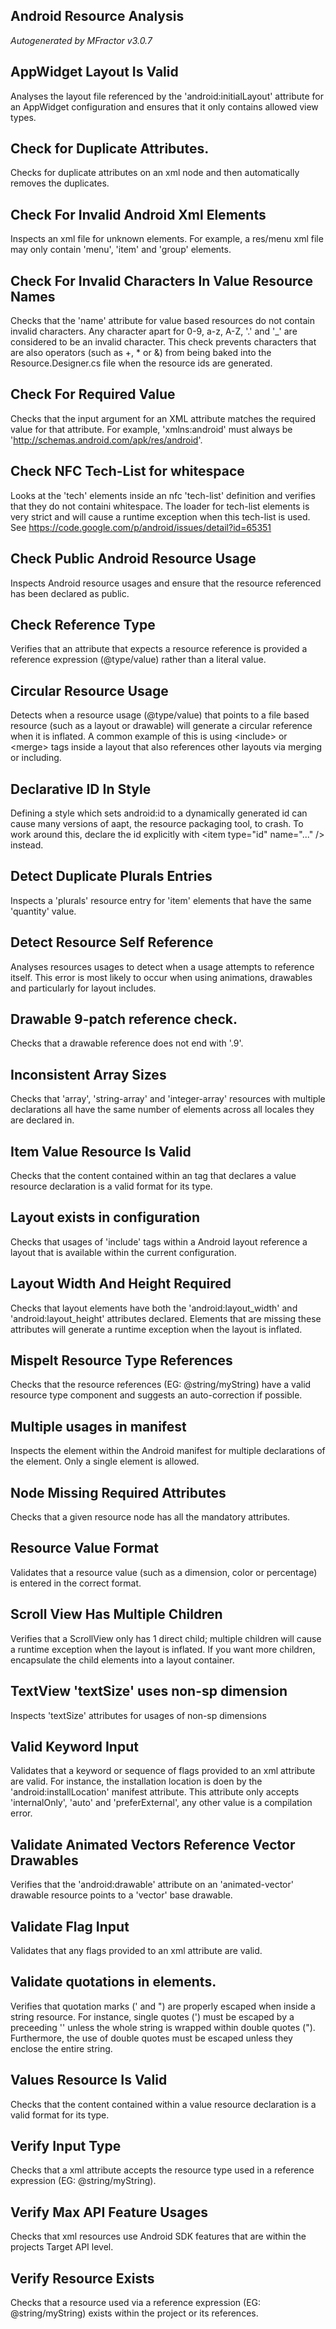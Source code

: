 ## Android Resource Analysis
*Autogenerated by MFractor v3.0.7*
## AppWidget Layout Is Valid

Analyses the layout file referenced by the 'android:initialLayout' attribute for an AppWidget configuration and ensures that it only contains allowed view types.

## Check for Duplicate Attributes.

Checks for duplicate attributes on an xml node and then automatically removes the duplicates.

## Check For Invalid Android Xml Elements

Inspects an xml file for unknown elements. For example, a res/menu xml file may only contain 'menu', 'item' and 'group' elements.

## Check For Invalid Characters In Value Resource Names

Checks that the 'name' attribute for value based resources do not contain invalid characters. Any character apart for 0-9, a-z, A-Z, '.' and '_' are considered to be an invalid character. This check prevents characters that are also operators (such as +, * or &) from being baked into the Resource.Designer.cs file when the resource ids are generated.

## Check For Required Value

Checks that the input argument for an XML attribute matches the required value for that attribute. For example, 'xmlns:android' must always be 'http://schemas.android.com/apk/res/android'.

## Check NFC Tech-List for whitespace

Looks at the 'tech' elements inside an nfc 'tech-list' definition and verifies that they do not containi whitespace. The loader for tech-list elements is very strict and will cause a runtime exception when this tech-list is used. See https://code.google.com/p/android/issues/detail?id=65351

## Check Public Android Resource Usage

Inspects Android resource usages and ensure that the resource referenced has been declared as public.

## Check Reference Type

Verifies that an attribute that expects a resource reference is provided a reference expression (@type/value) rather than a literal value.

## Circular Resource Usage

Detects when a resource usage (@type/value) that points to a file based resource (such as a layout or drawable) will generate a circular reference when it is inflated. A common example of this is using &lt;include&gt; or &lt;merge&gt; tags inside a layout that also references other layouts via merging or including.

## Declarative ID In Style

Defining a style which sets android:id to a dynamically generated id can cause many versions of aapt, the resource packaging tool, to crash. To work around this, declare the id explicitly with &lt;item type="id" name="..." /&gt; instead.

## Detect Duplicate Plurals Entries

Inspects a 'plurals' resource entry for 'item' elements that have the same 'quantity' value.

## Detect Resource Self Reference

Analyses resources usages to detect when a usage attempts to reference itself. This error is most likely to occur when using animations, drawables and particularly for layout includes.

## Drawable 9-patch reference check.

Checks that a drawable reference does not end with '.9'.

## Inconsistent Array Sizes

Checks that 'array', 'string-array' and 'integer-array' resources with multiple declarations all have the same number of elements across all locales they are declared in.

## Item Value Resource Is Valid

Checks that the content contained within an <item> tag that declares a value resource declaration is a valid format for its type.

## Layout <include> exists in configuration

Checks that usages of 'include' tags within a Android layout reference a layout that is available within the current configuration.

## Layout Width And Height Required

Checks that layout elements have both the 'android:layout_width' and 'android:layout_height' attributes declared. Elements that are missing these attributes will generate a runtime exception when the layout is inflated.

## Mispelt Resource Type References

Checks that the resource references (EG: @string/myString) have a valid resource type component and suggests an auto-correction if possible.

## Multiple <uses-sdk> usages in manifest

Inspects the <application> element within the Android manifest for multiple declarations of the <uses-sdk> element. Only a single <uses-sdk> element is allowed.

## Node Missing Required Attributes

Checks that a given resource node has all the mandatory attributes.

## Resource Value Format

Validates that a resource value (such as a dimension, color or percentage) is entered in the correct format.

## Scroll View Has Multiple Children

Verifies that a ScrollView only has 1 direct child; multiple children will cause a runtime exception when the layout is inflated. If you want more children, encapsulate the child elements into a layout container.

## TextView 'textSize' uses non-sp dimension

Inspects 'textSize' attributes for usages of non-sp dimensions

## Valid Keyword Input

Validates that a keyword or sequence of flags provided to an xml attribute are valid. For instance, the installation location is doen by the 'android:installLocation' manifest attribute. This attribute only accepts 'internalOnly', 'auto' and 'preferExternal', any other value is a compilation error.

## Validate Animated Vectors Reference Vector Drawables

Verifies that the 'android:drawable' attribute on an 'animated-vector' drawable resource points to a 'vector' base drawable.

## Validate Flag Input

Validates that any flags provided to an xml attribute are valid.

## Validate quotations in <string> elements.

Verifies that quotation marks (' and ") are properly escaped when inside a string resource. For instance, single quotes (') must be escaped by a preceeding '\' unless the whole string is wrapped within double quotes ("). Furthermore, the use of double quotes must be escaped unless they enclose the entire string.

## Values Resource Is Valid

Checks that the content contained within a value resource declaration is a valid format for its type.

## Verify Input Type

Checks that a xml attribute accepts the resource type used in a reference expression (EG: @string/myString).

## Verify Max API Feature Usages

Checks that xml resources use Android SDK features that are within the projects Target API level.

## Verify Resource Exists

Checks that a resource used via a reference expression (EG: @string/myString) exists within the project or its references.


